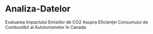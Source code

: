 # Analiza-Datelor
Evaluarea Impactului Emisiilor de CO2 Asupra Eficienței Consumului de Combustibil al Autoturismelor în Canada
